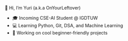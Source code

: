 👋 Hi, I’m Yuri (a.k.a OnYourLeftover)
- 🎓 Incoming CSE-AI Student @ IGDTUW
- 💻 Learning Python, Git, DSA, and Machine Learning
- 🔭 Working on cool beginner-friendly projects

<!--
**OnYourLeftover/OnYourLeftover** is a ✨ _special_ ✨ repository because its `README.md` (this file) appears on your GitHub profile.

Here are some ideas to get you started:

- 🔭 I’m currently working on ...
- 🌱 I’m currently learning ...
- 👯 I’m looking to collaborate on ...
- 🤔 I’m looking for help with ...
- 💬 Ask me about ...
- 📫 How to reach me: ...
- 😄 she/her
- ⚡ Fun fact: ...
-->
